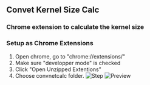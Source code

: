 ## Convet Kernel Size Calc
### Chrome extension to calculate the kernel size

### Setup as Chrome Extensions
1. Open chrome, go to "chrome://extensions/"
2. Make sure "developper mode" is checked
3. Click "Open Unzipped Extentions"
4. Choose convnetcalc folder.
![Step](https://static.yonghuivip.com/0fe90feecdec371ac2fc4203a47e1f4b-e7d12b0c17d58b491706fdada281b4a7.png?v=1513839496314)
![Preview](https://static.yonghuivip.com/0fe90feecdec371ac2fc4203a47e1f4b-34ec78fcc91ffb1e54cd85e4a0924332.png?v=1513840794777)
